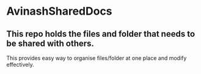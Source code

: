 # AvinashSharedDocs

## This repo holds the files and folder that needs to be shared with others.
This provides easy way to organise files/folder at one place and modify effectively.
